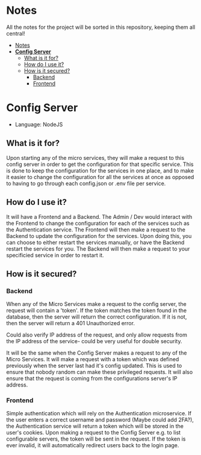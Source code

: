 # Notes
All the notes for the project will be sorted in this repository, keeping them all central!

- [Notes](#notes)
- [**Config Server**](#config-server)
  - [What is it for?](#what-is-it-for)
  - [How do I use it?](#how-do-i-use-it)
  - [How is it secured?](#how-is-it-secured)
    - [Backend](#backend)
    - [Frontend](#frontend)

# **Config Server**

- Language: NodeJS

## What is it for?

Upon starting any of the micro services, they will make a request to this config server in order to get the configuration for that specific service. This is done to keep the configuration for the services in one place, and to make it easier to change the configuration for all the services at once as opposed to having to go through each config.json or .env file per service.

## How do I use it?

It will have a Frontend and a Backend. The Admin / Dev would interact with the Frontend to change the configuration for each of the services such as the Authentication service. The Frontend will then make a request to the Backend to update the configuration for the services. Upon doing this, you can choose to either restart the services manually, or have the Backend restart the services for you. The Backend will then make a request to your specificied service in order to restart it.

## How is it secured?

### Backend

When any of the Micro Services make a request to the config server, the request will contain a 'token'. If the token matches the token found in the database, then the server will return the correct configuration. If it is not, then the server will return a 401 Unauthorized error.

Could also verify IP address of the request, and only allow requests from the IP address of the service- could be very useful for double security.

It will be the same when the Config Server makes a request to any of the Micro Services. It will make a request with a token which was defined previously when the server last had it's config updated. This is used to ensure that nobody random can make these privileged requests. It will also ensure that the request is coming from the configurations server's IP address.

### Frontend

Simple authentication which will rely on the Authentication microservice. If the user enters a correct username and password (Maybe could add 2FA?), the Authentication service will return a token which will be stored in the user's cookies. Upon making a request to the Config Server e.g. to list configurable servers, the token will be sent in the request. If the token is ever invalid, it will automatically redirect users back to the login page.
